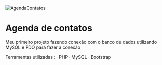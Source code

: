 ![AgendaContatos](https://user-images.githubusercontent.com/88805945/229338877-4675f5c3-dbc5-4c97-bec1-77e961252d64.jpg)

# Agenda de contatos

Meu primeiro projeto fazendo conexão com o banco de dados utilizando MySQL e PDO para fazer a conexão 

Ferramentas utilizadas :
· PHP
· MySQL
· Bootstrap
